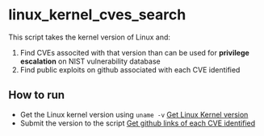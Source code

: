 # linux_kernel_cves_search
This script takes the kernel version of Linux and:
1. Find CVEs associted with that version than can be used for **privilege escalation** on NIST vulnerability database
2. Find public exploits on github associated with each CVE identified

## How to run 
- Get the Linux kernel version using `uname -v`
  [Get Linux Kernel version](uname.png)
- Submit the version to the script
  [Get github links of each CVE identified](CVEs_github.png)
